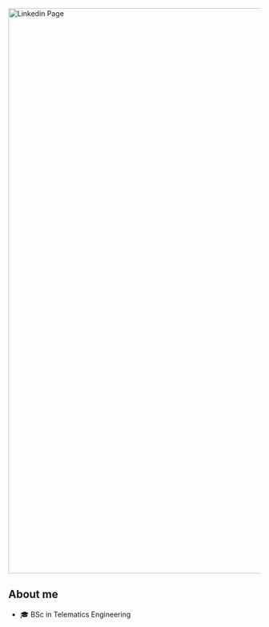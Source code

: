 <!--
**marcosd59/marcosd59** is a ✨ _special_ ✨ repository because its `README.md` (this file) appears on your GitHub profile.

Here are some ideas to get you started:

- 🔭 I’m currently working on ...
- 🌱 I’m currently learning ...
- 👯 I’m looking to collaborate on ...
- 🤔 I’m looking for help with ...
- 💬 Ask me about ...
- 📫 How to reach me: ...
- 😄 Pronouns: ...
- ⚡ Fun fact: ...
-->

<img width="1128" alt="Linkedin Page" src="https://github.com/marcosd59/marcosd59/blob/main/img/Professional%20LinkedIn%20Banner.png?raw=true">

## About me

- 🎓 BSc in Telematics Engineering
